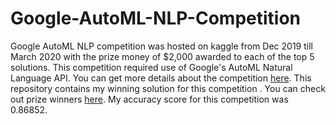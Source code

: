 # Google-AutoML-NLP-Competition
Google AutoML NLP competition was hosted on kaggle from Dec 2019 till March 2020 with the prize money of $2,000 awarded to each of the top 5 solutions. This competition required use of Google's AutoML Natural Language API. You can get more details about the competition [here](https://www.kaggle.com/c/nlp-getting-started/discussion/122956). 
This repository contains my winning solution for this competition . You can check out prize winners [here](https://www.kaggle.com/c/nlp-getting-started/discussion/140912).
My accuracy score for this competition was 0.86852.  
